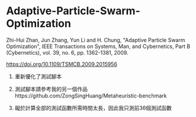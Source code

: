 # Adaptive-Particle-Swarm-Optimization
Zhi-Hui Zhan, Jun Zhang, Yun Li and H. Chung, "Adaptive Particle Swarm Optimization", IEEE Transactions on Systems, Man, and Cybernetics, Part B (Cybernetics), vol. 39, no. 6, pp. 1362-1381, 2009.

https://doi.org/10.1109/TSMCB.2009.2015956

1. 重新優化了測試腳本

2. 測試腳本請參考我的另一個作品https://github.com/ZongSingHuang/Metaheuristic-benchmark

3. 礙於計算全部的測試函數所需時間太長，因此我只測前36個測試函數
